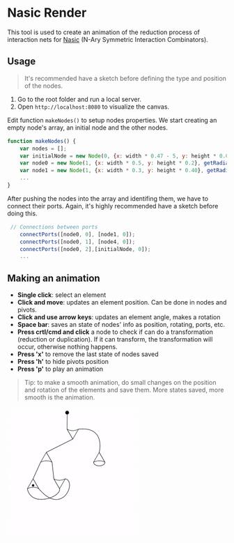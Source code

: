 # Nasic Render

This tool is used to create an animation of the reduction process of interaction nets for [Nasic](https://github.com/MaiaVictor/Nasic) (N-Ary Symmetric Interaction Combinators).

## Usage
> It's recommended have a sketch before defining the type and position of the nodes.

1. Go to the root folder and run a local server. 
2. Open `http://localhost:8080` to visualize the canvas.

Edit function `makeNodes()` to setup nodes properties.
We start creating an empty node's array, an initial node and the other nodes. 

``` javascript
function makeNodes() {
    var nodes = [];
    var initialNode = new Node(0, {x: width * 0.47 - 5, y: height * 0.05}, getRadianFromAngle()); 
    var node0 = new Node(1, {x: width * 0.5, y: height * 0.2}, getRadianFromAngle(90));
    var node1 = new Node(1, {x: width * 0.3, y: height * 0.40}, getRadianFromAngle());
    ...
}
```

After pushing the nodes into the array and identifing them, we have to connect their ports. Again, it's highly recommended have a sketch before doing this. 
``` javascript
 // Connections between ports
    connectPorts([node0, 0], [node1, 0]);
    connectPorts([node0, 1], [node4, 0]);
    connectPorts([node0, 2],[initialNode, 0]);
    ...
```

## Making an animation 
- **Single click**: select an element
- **Click and move**: updates an element position. Can be done in nodes and pivots. 
- **Click and use arrow keys**: updates an element angle, makes a rotation
- **Space bar**: saves an state of nodes' info as position, rotating, ports, etc.
- **Press crtl/cmd and click** a node to check if can do a transformation (reduction or duplication). If it can transform, the transformation will occur, otherwise nothing happens. 
- **Press 'x'** to remove the last state of nodes saved
- **Press 'h'** to hide pivots position
- **Press 'p'** to play an animation

> Tip: to make a smooth animation, do small changes on the position and rotation of the elements and save them. More states saved, more smooth is the animation. 

<img src="nasic-render.gif" width="300" height="300" />

